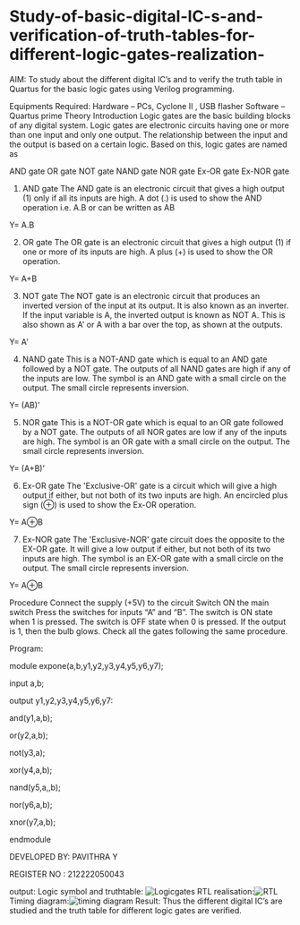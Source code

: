 # Study-of-basic-digital-IC-s-and-verification-of-truth-tables-for-different-logic-gates-realization-
 AIM:
To study about the different digital IC’s and to verify the truth table in Quartus for the basic logic gates using Verilog programming.

Equipments Required:
Hardware – PCs, Cyclone II , USB flasher
Software – Quartus prime
Theory
Introduction
Logic gates are the basic building blocks of any digital system. Logic gates are electronic circuits having one or more than one input and only one output. The relationship between the input and the output is based on a certain logic. Based on this, logic gates are named as

AND gate
OR gate
NOT gate
NAND gate
NOR gate
Ex-OR gate
Ex-NOR gate
1) AND gate
The AND gate is an electronic circuit that gives a high output (1) only if all its inputs are high. A dot (.) is used to show the AND operation i.e. A.B or can be written as AB

Y= A.B

2) OR gate
The OR gate is an electronic circuit that gives a high output (1) if one or more of its inputs are high. A plus (+) is used to show the OR operation.

Y= A+B

3) NOT gate
The NOT gate is an electronic circuit that produces an inverted version of the input at its output. It is also known as an inverter. If the input variable is A, the inverted output is known as NOT A. This is also shown as A' or A with a bar over the top, as shown at the outputs.

Y= A'

4) NAND gate
This is a NOT-AND gate which is equal to an AND gate followed by a NOT gate. The outputs of all NAND gates are high if any of the inputs are low. The symbol is an AND gate with a small circle on the output. The small circle represents inversion.

Y= (AB)’

5) NOR gate
This is a NOT-OR gate which is equal to an OR gate followed by a NOT gate. The outputs of all NOR gates are low if any of the inputs are high. The symbol is an OR gate with a small circle on the output. The small circle represents inversion.

Y= (A+B)’

6) Ex-OR gate
The 'Exclusive-OR' gate is a circuit which will give a high output if either, but not both of its two inputs are high. An encircled plus sign (⊕) is used to show the Ex-OR operation.

Y= A⊕B

7) Ex-NOR gate
The 'Exclusive-NOR' gate circuit does the opposite to the EX-OR gate. It will give a low output if either, but not both of its two inputs are high. The symbol is an EX-OR gate with a small circle on the output. The small circle represents inversion.

Y= A⊕B

Procedure
Connect the supply (+5V) to the circuit
Switch ON the main switch
Press the switches for inputs “A” and “B”. The switch is ON state when 1 is pressed. The switch is OFF state when 0 is pressed.
If the output is 1, then the bulb glows.
Check all the gates following the same procedure.


Program:

module expone(a,b,y1,y2,y3,y4,y5,y6,y7);

input  a,b;

output y1,y2,y3,y4,y5,y6,y7:

and(y1,a,b);

or(y2,a,b);

not(y3,a);

xor(y4,a,b);

nand(y5,a,,b);


nor(y6,a,b);

xnor(y7,a,b);

endmodule

DEVELOPED BY: PAVITHRA Y

REGISTER NO : 212222050043

output:
Logic symbol and truthtable:
![Logicgates](https://user-images.githubusercontent.com/128951583/227760276-9ed28356-dd76-40a3-ac6d-3525cc64da9e.jpg)
RTL realisation:![RTL](https://user-images.githubusercontent.com/128951583/227760314-1f8ab15e-8ee4-4094-9425-2f853e1d84f9.jpg)
Timing diagram:![timing diagram](https://user-images.githubusercontent.com/128951583/227760335-4d9b050d-8a95-4ece-bb5d-7f9211d56309.jpg)
Result:
Thus the different digital IC’s are studied and the truth table for different logic gates are verified.
